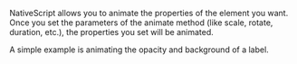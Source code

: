 NativeScript allows you to animate the properties of the element you want. Once you set the parameters of the animate method (like scale, rotate, duration, etc.), the properties you set will be animated. 

A simple example is animating the opacity and background of a label.
<snippet id='animation-animating-properties-code'/>